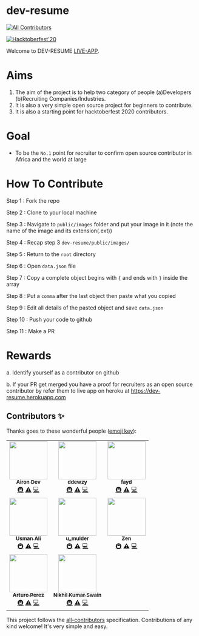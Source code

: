 # dev-resume
<!-- ALL-CONTRIBUTORS-BADGE:START - Do not remove or modify this section -->
[![All Contributors](https://img.shields.io/badge/all_contributors-8-orange.svg?style=flat-square)](#contributors-)
<!-- ALL-CONTRIBUTORS-BADGE:END -->
[![Hacktoberfest'20](https://img.shields.io/badge/hacktoberfest-2020-pinkpurple)](#)

Welcome to DEV-RESUME [LIVE-APP](https://dev-resume.herokuapp.com).

# Aims

1. The aim of the project is to help two category of people (a)Developers (b)Recruiting Companies/Industries.
2. It is also a very simple open source project for beginners to contribute.
3. It is also a starting point for hacktoberfest 2020 contributors.

# Goal

- To be the `No.1` point for recruiter to confirm open source contributor in Africa and the world at large

# How To Contribute

Step 1 : Fork the repo

Step 2 : Clone to your local machine

Step 3 : Navigate to `public/images` folder and put your image in it (note the name of the image and its extension(.ext))

Step 4 : Recap step 3 `dev-resume/public/images/`

Step 5 : Return to the `root` directory

Step 6 : Open `data.json` file

Step 7 : Copy a complete object begins with `{` and ends with `}` inside the array

Step 8 : Put a `comma` after the last object then paste what you copied

Step 9 : Edit all details of the pasted object and save `data.json`

Step 10 : Push your code to github

Step 11 : Make a PR

# Rewards

a. Identify yourself as a contributor on github

b. If your PR get merged you have a proof for recruiters as an open source contributor by refer them to live app on heroku at <https://dev-resume.herokuapp.com>

## Contributors ✨

Thanks goes to these wonderful people ([emoji key](https://allcontributors.org/docs/en/emoji-key)):

<!-- ALL-CONTRIBUTORS-LIST:START - Do not remove or modify this section -->
<!-- prettier-ignore-start -->
<!-- markdownlint-disable -->
<table>
  <tr>
    <td align="center"><a href="https://github.com/AironDev"><img src="https://avatars1.githubusercontent.com/u/29748407?v=4" width="100px;" alt=""/><br /><sub><b>Airon Dev</b></sub></a><br /><a href="#infra-AironDev" title="Infrastructure (Hosting, Build-Tools, etc)">🚇</a> <a href="https://github.com/Taiwrash/dev-resume/commits?author=AironDev" title="Tests">⚠️</a> <a href="https://github.com/Taiwrash/dev-resume/commits?author=AironDev" title="Code">💻</a></td>
    <td align="center"><a href="https://github.com/ddewzy"><img src="https://avatars3.githubusercontent.com/u/64855703?v=4" width="100px;" alt=""/><br /><sub><b>ddewzy</b></sub></a><br /><a href="#infra-ddewzy" title="Infrastructure (Hosting, Build-Tools, etc)">🚇</a> <a href="https://github.com/Taiwrash/dev-resume/commits?author=ddewzy" title="Tests">⚠️</a> <a href="https://github.com/Taiwrash/dev-resume/commits?author=ddewzy" title="Code">💻</a></td>
    <td align="center"><a href="http://fayd.me"><img src="https://avatars3.githubusercontent.com/u/36627266?v=4" width="100px;" alt=""/><br /><sub><b>fayd</b></sub></a><br /><a href="#infra-faisalsayed10" title="Infrastructure (Hosting, Build-Tools, etc)">🚇</a> <a href="https://github.com/Taiwrash/dev-resume/commits?author=faisalsayed10" title="Tests">⚠️</a> <a href="https://github.com/Taiwrash/dev-resume/commits?author=faisalsayed10" title="Code">💻</a></td>
  </tr>
  <tr>
    <td align="center"><a href="https://muhammadusmanali.codes/"><img src="https://avatars1.githubusercontent.com/u/38491660?v=4" width="100px;" alt=""/><br /><sub><b>Usman Ali</b></sub></a><br /><a href="#infra-muhammadosmanali" title="Infrastructure (Hosting, Build-Tools, etc)">🚇</a> <a href="https://github.com/Taiwrash/dev-resume/commits?author=muhammadosmanali" title="Tests">⚠️</a> <a href="https://github.com/Taiwrash/dev-resume/commits?author=muhammadosmanali" title="Code">💻</a></td>
    <td align="center"><a href="http://www.u-mulder.com"><img src="https://avatars0.githubusercontent.com/u/1175728?v=4" width="100px;" alt=""/><br /><sub><b>u_mulder</b></sub></a><br /><a href="#infra-u-mulder" title="Infrastructure (Hosting, Build-Tools, etc)">🚇</a> <a href="https://github.com/Taiwrash/dev-resume/commits?author=u-mulder" title="Tests">⚠️</a> <a href="https://github.com/Taiwrash/dev-resume/commits?author=u-mulder" title="Code">💻</a></td>
    <td align="center"><a href="https://blogzen.js.org"><img src="https://avatars3.githubusercontent.com/u/7939342?v=4" width="100px;" alt=""/><br /><sub><b>Zen</b></sub></a><br /><a href="#infra-mzaini30" title="Infrastructure (Hosting, Build-Tools, etc)">🚇</a> <a href="https://github.com/Taiwrash/dev-resume/commits?author=mzaini30" title="Tests">⚠️</a> <a href="https://github.com/Taiwrash/dev-resume/commits?author=mzaini30" title="Code">💻</a></td>
  </tr>
  <tr>
    <td align="center"><a href="http://perezarturo.github.io"><img src="https://avatars0.githubusercontent.com/u/8907080?v=4" width="100px;" alt=""/><br /><sub><b>Arturo Perez</b></sub></a><br /><a href="#infra-PerezArturo" title="Infrastructure (Hosting, Build-Tools, etc)">🚇</a> <a href="https://github.com/Taiwrash/dev-resume/commits?author=PerezArturo" title="Tests">⚠️</a> <a href="https://github.com/Taiwrash/dev-resume/commits?author=PerezArturo" title="Code">💻</a></td>
    <td align="center"><a href="https://github.com/nikhilswain"><img src="https://avatars2.githubusercontent.com/u/39958596?v=4" width="100px;" alt=""/><br /><sub><b>Nikhil Kumar Swain</b></sub></a><br /><a href="#infra-nikhilswain" title="Infrastructure (Hosting, Build-Tools, etc)">🚇</a> <a href="https://github.com/Taiwrash/dev-resume/commits?author=nikhilswain" title="Tests">⚠️</a> <a href="https://github.com/Taiwrash/dev-resume/commits?author=nikhilswain" title="Code">💻</a></td>
  </tr>
</table>

<!-- markdownlint-enable -->
<!-- prettier-ignore-end -->
<!-- ALL-CONTRIBUTORS-LIST:END -->

This project follows the [all-contributors](https://github.com/all-contributors/all-contributors) specification. Contributions of any kind welcome!
It's very simple and easy.
